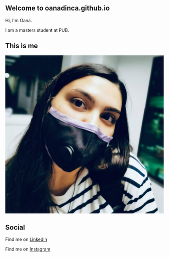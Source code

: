 ## Welcome to oanadinca.github.io

Hi, I'm Oana.

I am a masters student at PUB.

## This is me

![Image](poza.jpg)

## Social

Find me on [LinkedIn](https://www.linkedin.com/in/oana-maria-dinc%C4%83-75024a133/)

Find me on [Instagram](https://www.instagram.com/oana.di/)


